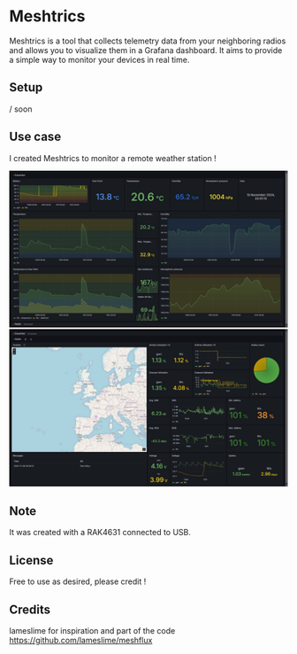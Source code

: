 # Meshtrics

Meshtrics is a tool that collects telemetry data from your neighboring radios and allows you to visualize them in a Grafana dashboard. It aims to provide a simple way to monitor your devices in real time. 

## Setup

/ soon

## Use case
I created Meshtrics to monitor a remote weather station !

[<img src="./grafana/grafana_dashboard.jpg">]()
[<img src="./grafana/grafana_dashboard_2.jpg">]()

## Note

It was created with a RAK4631 connected to USB.

## License

Free to use as desired, please credit !

## Credits

lameslime for inspiration and part of the code https://github.com/lameslime/meshflux